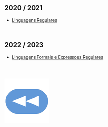 ## 2020 / 2021
* [Linguagens Regulares](Linguagens%20Regulares.pdf)

<br>

## 2022 / 2023
* [Linguagens Formais e Expressoes Regulares](slides_ALF2223.pdf)

<br><br>

[![retroceder](https://raw.githubusercontent.com/David81820/Recursos-LCC/main/Rewind.png)](https://david81820.github.io/Recursos-LCC/2ano/2sem/ALF)
